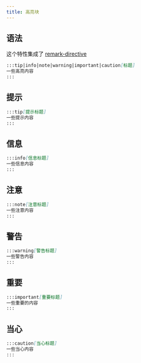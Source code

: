 ```yaml
---
title: 高亮块
---
```


## 语法

这个特性集成了 [remark-directive](https://github.com/remarkjs/remark-directive) 

```md
:::tip|info|note|warning|important|caution[标题]
一些高亮内容
:::
```

## 提示

```md live
:::tip[提示标题]
一些提示内容
:::
```

## 信息

```md live
:::info[信息标题]
一些信息内容
:::
```

## 注意

```md live
:::note[注意标题]
一些注意内容
:::
```

## 警告

```md live
:::warning[警告标题]
一些警告内容
:::
```
## 重要

```md live
:::important[重要标题]
一些重要的内容
:::
```

## 当心
```md live
:::caution[当心标题]
一些当心内容
:::
```

